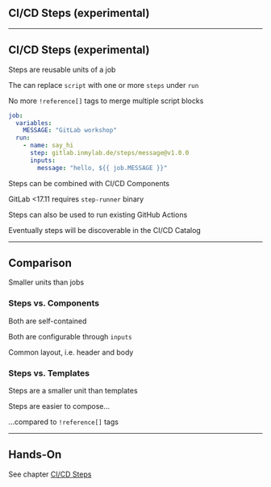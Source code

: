 <!-- .slide: id="gitlab_steps" class="vertical-center" -->

<i class="fa-duotone fa-stairs fa-8x fa-duotone-colors" style="float: right; color: grey;"></i>

## CI/CD Steps (experimental)

---

## CI/CD Steps (experimental)

Steps are reusable units of a job [](https://docs.gitlab.com/ee/ci/steps/)

The can replace `script` with one or more `steps` under `run` [](https://docs.gitlab.com/ee/ci/yaml/#run)

No more `!reference[]` tags [](https://docs.gitlab.com/ee/ci/yaml/yaml_optimization.html#reference-tags) to merge multiple script blocks

```yaml
job:
  variables:
    MESSAGE: "GitLab workshop"
  run:
    - name: say_hi
      step: gitlab.inmylab.de/steps/message@v1.0.0
      inputs:
        message: "hello, ${{ job.MESSAGE }}"
```

Steps can be combined with CI/CD Components [<i class="fa-solid fa-arrow-right-to-bracket"></i>](#/gitlab_components)

GitLab <17.11 requires `step-runner` binary [](https://gitlab.com/gitlab-org/step-runner)

Steps can also be used to run existing GitHub Actions [](https://docs.gitlab.com/ee/ci/steps/#run-a-github-action)

Eventually steps will be discoverable in the CI/CD Catalog [](https://gitlab.com/gitlab-org/gitlab/-/issues/425891)

---

## Comparison

Smaller units than jobs

### Steps vs. Components

Both are self-contained

Both are configurable through `inputs`

Common layout, i.e. header and body

### Steps vs. Templates

Steps are a smaller unit than templates

Steps are easier to compose...

...compared to `!reference[]` tags

---

## Hands-On

See chapter [CI/CD Steps](/hands-on/2024-11-21/310_steps/exercise/)
